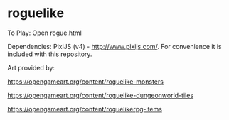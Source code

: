 # roguelike

To Play:
Open rogue.html

Dependencies:
PixiJS (v4) - http://www.pixijs.com/. For convenience it is included with this repository.

Art provided by:

https://opengameart.org/content/roguelike-monsters

https://opengameart.org/content/roguelike-dungeonworld-tiles

https://opengameart.org/content/roguelikerpg-items
